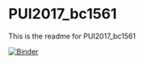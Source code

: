 # PUI2017_bc1561

This is the readme for PUI2017_bc1561

[![Binder](https://mybinder.org/badge.svg)](https://mybinder.org/v2/gh/SPTKL/PUI2017_bc1561/master)
